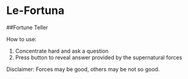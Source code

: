 # Le-Fortuna
##Fortune Teller 

How to use:
1. Concentrate hard and ask a question
2. Press button to reveal answer provided by the supernatural forces











Disclaimer: Forces may be good, others may be not so good.

